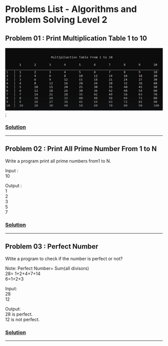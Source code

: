 # Problems List - Algorithms and Problem Solving Level 2
  

## Problem 01 : Print Multiplication Table  1 to 10

![01__Problem__01__Level__02__Screen](./src/01__Problem__01__Level__02__Screen.png);

### [Solution](./01__Problem__01__Level__02__Solution.cpp)

---

## Problem 02 : Print All Prime Number From 1 to N

Write a program print all prime numbers from1 to N.  

Input :  
10  

Output :  
1  
2  
3  
5  
7  

### [Solution](./02__Problem__02__Level__02__Solution.cpp)

---

## Problem 03 : Perfect Number

Wtite a program to check if the number is perfect or not?  

Note: Perfect Number= Sum(all divisors)  
      28= 1+2+4+7+14  
      6=1+2+3  

Input:  
28  
12  

Output:  
28 is perfect.  
12 is not perfect.  

### [Solution](./03__Problem__03__Level__02__Solution.cpp)

---



